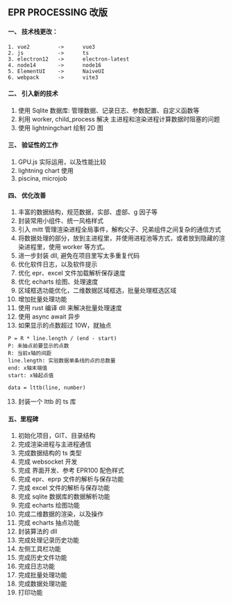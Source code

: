 ## EPR PROCESSING 改版

#### 一、 技术栈更改：

```
1. vue2         ->		vue3
2. js           ->		ts
3. electron12   -> 		electron-latest
4. node14       -> 		node16
5. ElementUI    ->		NaiveUI
6. webpack      ->		vite3
```

#### 二、 引入新的技术

1. 使用 Sqlite 数据库: 管理数据、记录日志、参数配置、自定义函数等
2. 利用 worker, child_process 解决 主进程和渲染进程计算数据时阻塞的问题
3. 使用 lightningchart 绘制 2D 图

#### 三、 验证性的工作

1. GPU.js 实际运用，以及性能比较
2. lightning chart 使用
3. piscina, microjob

#### 四、 优化改善

1. 丰富的数据结构，规范数据，实部、虚部、g 因子等
2. 封装常用小组件、统一风格样式
3. 引入 mitt 管理渲染进程全局事件，解构父子、兄弟组件之间复杂的通信方式
4. 将数据处理的部分，放到主进程里，并使用进程池等方式，或者放到隐藏的渲染进程里，使用 worker 等方式。
5. 进一步封装 dll, 避免在项目里写太多重复代码
6. 优化软件日志，以及软件提示
7. 优化 epr、excel 文件加载解析保存速度
8. 优化 echarts 绘图、处理速度
9. 区域框选功能优化，二维数据区域框选，批量处理框选区域
10. 增加批量处理功能
11. 使用 rust 编译 dll 来解决批量处理速度
12. 使用 async await 异步
13. 如果显示的点数超过 10W，就抽点

```
P = R * line.length / (end - start)
P: 未抽点前要显示的点数
R: 当前x轴的间距
line.length: 实验数据单条线的点的总数量
end: x轴末端值
start: x轴起点值

data = lttb(line, number)
```

13. 封装一个 lttb 的 ts 库

#### 五、里程碑

1. 初始化项目，GIT、目录结构
2. 完成渲染进程与主进程通信
3. 完成数据结构的 ts 类型
4. 完成 websocket 开发
5. 完成 界面开发、参考 EPR100 配色样式
6. 完成 epr、eprp 文件的解析与保存功能
7. 完成 excel 文件的解析与保存功能
8. 完成 sqlite 数据库的数据解析功能
9. 完成 echarts 绘图功能
10. 完成二维数据的渲染，以及操作
11. 完成 echarts 抽点功能
12. 封装算法的 dll
13. 完成处理记录历史功能
14. 左侧工具栏功能
15. 完成历史文件功能
16. 完成日志功能
17. 完成批量处理功能
18. 完成数据处理功能
19. 打印功能
